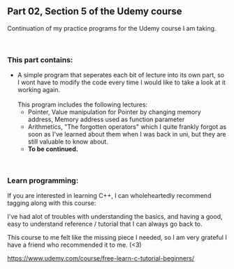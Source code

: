 ## Part 02, Section 5 of the Udemy course

Continuation of my practice programs for the Udemy course I am taking.

<br>

### This part contains:
  * A simple program that seperates each bit of lecture into its own part, so I wont have to modify the code every time I would like to take a look at it working again. <br><br>This program includes the following lectures:
     * Pointer, Value manipulation for Pointer by changing memory address, Memory address used as function parameter
     * Arithmetics, "The forgotten operators" which I quite frankly forgot as soon as I've learned about them when I was back in uni, but they are still valuable to know about.
     * **To be continued.**
     
<br>

### Learn programming:
If you are interested in learning C++, I can wholeheartedly recommend tagging along with this course:<br>

I've had alot of troubles with understanding the basics, and having a good,
easy to understand reference / tutorial that I can always go back to.

This course to me felt like the missing piece I needed,
so I am very grateful I have a friend who recommended it to me. (<3)

https://www.udemy.com/course/free-learn-c-tutorial-beginners/
